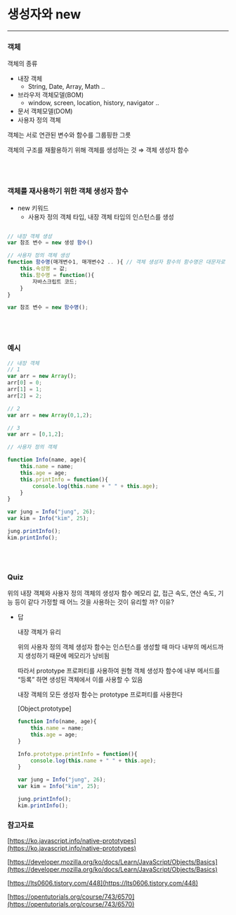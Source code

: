 # 생성자와 new

---

### 객체

객체의 종류

- 내장 객체
    - String, Date, Array, Math ..
- 브라우저 객체모델(BOM)
    - window, screen, location, history, navigator ..
- 문서 객체모델(DOM)
- 사용자 정의 객체

객체는 서로 연관된 변수와 함수를 그룹핑한 그릇

객체의 구조를 재활용하기 위해 객체를 생성하는 것 ⇒ 객체 생성자 함수

<br>
<br>

### 객체를 재사용하기 위한 객체 생성자 함수

- new 키워드
    - 사용자 정의 객체 타입, 내장 객체 타입의 인스턴스를 생성

```jsx

// 내장 객체 생성
var 참조 변수 = new 생성 함수()

// 사용자 정의 객체 생성
function 함수명(매개변수1, 매개변수2 .. ){ // 객체 생성자 함수의 함수명은 대문자로 시작
	this.속성명 = 값;
	this.함수명 = function(){
		자바스크립트 코드;
	}
}

var 참조 변수 = new 함수명();

```

<br>
<br>

### 예시

```jsx
// 내장 객체
// 1
var arr = new Array();
arr[0] = 0;
arr[1] = 1;
arr[2] = 2;

// 2
var arr = new Array(0,1,2);

// 3
var arr = [0,1,2];
```

```jsx
// 사용자 정의 객체

function Info(name, age){
	this.name = name;
	this.age = age;
	this.printInfo = function(){
		console.log(this.name + " " + this.age);
	}
}

var jung = Info("jung", 26);
var kim = Info("kim", 25);

jung.printInfo();
kim.printInfo();
```

<br>
<br>

### Quiz

위의 내장 객체와 사용자 정의 객체의 생성자 함수 메모리 값, 접근 속도, 연산 속도, 기능 등이 같다 가정할 때  어느 것을 사용하는 것이 유리할 까? 이유?

- 답
    
    내장 객체가 유리 
    
    위의 사용자 정의 객체 생성자 함수는 인스턴스를 생성할 때 마다 내부의 메서드까지 생성하기 때문에 메모리가 낭비됨
    
    따라서 prototype 프로퍼티를 사용하여 원형 객체 생성자 함수에 내부 메서드를 “등록” 하면 생성된 객체에서 이를 사용할 수 있음
    
    내장 객체의 모든 생성자 함수는 prototype 프로퍼티를 사용한다
    
    [Object.prototype]
    
    ```jsx
    function Info(name, age){
    	this.name = name;
    	this.age = age;
    }
    
    Info.prototype.printInfo = function(){
    	console.log(this.name + " " + this.age);
    }
    
    var jung = Info("jung", 26);
    var kim = Info("kim", 25);
    
    jung.printInfo();
    kim.printInfo();
    ```
    

### 참고자료

[https://ko.javascript.info/native-prototypes](https://ko.javascript.info/native-prototypes)

[https://developer.mozilla.org/ko/docs/Learn/JavaScript/Objects/Basics](https://developer.mozilla.org/ko/docs/Learn/JavaScript/Objects/Basics)

[https://lts0606.tistory.com/448](https://lts0606.tistory.com/448)

[https://opentutorials.org/course/743/6570](https://opentutorials.org/course/743/6570)
